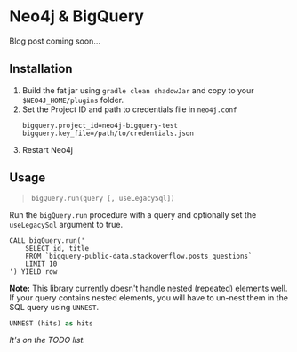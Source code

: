 # Neo4j & BigQuery

Blog post coming soon...

## Installation

1. Build the fat jar using `gradle clean shadowJar` and copy to your `$NEO4J_HOME/plugins` folder.
2. Set the Project ID and path to credentials file in `neo4j.conf`
    ```
    bigquery.project_id=neo4j-bigquery-test
    bigquery.key_file=/path/to/credentials.json
    ```  
3. Restart Neo4j

## Usage

> `bigQuery.run(query [, useLegacySql])`

Run the `bigQuery.run` procedure with a query and optionally set the `useLegacySql` argument to true.

```cypher
CALL bigQuery.run('
    SELECT id, title 
    FROM `bigquery-public-data.stackoverflow.posts_questions` 
    LIMIT 10
') YIELD row

```

**Note:**  This library currently doesn't handle nested (repeated) elements well. If your query contains nested elements, you will have to un-nest them in the SQL query using `UNNEST`.  
```sql
UNNEST (hits) as hits
```
*It's on the TODO list.*
